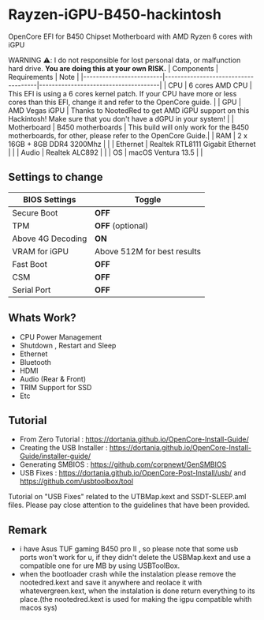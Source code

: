# Rayzen-iGPU-B450-hackintosh
OpenCore EFI for B450 Chipset Motherboard with AMD Ryzen 6 cores with iGPU

WARNING ⚠️: I  do not responsible for lost personal data, or malfunction hard drive. **You are doing this at your own RISK.**
|  Components             |         Requirements                |            Note                      |
|-------------------------|-------------------------------------|--------------------------------------|
| CPU                     |  6 cores AMD CPU                  |  This EFI is using a 6 cores kernel patch. If your CPU have more or less cores than this EFI, change it and refer to the OpenCore guide. |
| GPU                     |  AMD Vegas iGPU        | Thanks to NootedRed to get AMD iGPU support on this Hackintosh! Make sure that you don't have a dGPU in your system! |
| Motherboard             | B450 motherboards            |  This build will only work for the B450 motherboards, for other, please refer to the OpenCore Guide.|
| RAM                     | 2 x 16GB + 8GB DDR4 3200Mhz  |  |
| Ethernet  | Realtek RTL8111 Gigabit Ethernet |  |
| Audio     | Realtek ALC892 | |
| OS | macOS Ventura 13.5 | |

## Settings to change

|BIOS Settings|Toggle|
|-------------------------|-------------------------------------|
|Secure Boot|**OFF**|
|TPM|**OFF** (optional)|
|Above 4G Decoding|**ON**|
|VRAM for iGPU|Above 512M for best results|
|Fast Boot|**OFF**|
|CSM|**OFF**|
|Serial Port|**OFF**|

## Whats Work?

- CPU Power Management
- Shutdown , Restart and Sleep
- Ethernet
- Bluetooth
- HDMI
- Audio (Rear & Front)
- TRIM Support for SSD
- Etc

## Tutorial
- From Zero Tutorial : https://dortania.github.io/OpenCore-Install-Guide/
- Creating the USB Installer : https://dortania.github.io/OpenCore-Install-Guide/installer-guide/
- Generating SMBIOS : https://github.com/corpnewt/GenSMBIOS
- USB Fixes : https://dortania.github.io/OpenCore-Post-Install/usb/ and https://github.com/usbtoolbox/tool

Tutorial on "USB Fixes" related to the UTBMap.kext and SSDT-SLEEP.aml files. Please pay close attention to the guidelines that have been provided.

## Remark
- i have Asus TUF gaming B450 pro II , so please note that some usb ports won't work for u, if they didn't delete the USBMap.kext and use a compatible one for ure MB by using USBToolBox.
- when the bootloader crash while the instalation please remove the nootedred.kext and save it anywhere and reolace it with whatevergreen.kext, when the instalation is done return everything to its place.(the nootedred.kext is used for making the igpu compatible whith macos sys)
